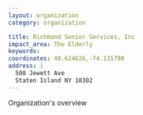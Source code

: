 ```yaml
---
layout: organization
category: organization

title: Richmond Senior Services, Inc
impact_area: The Elderly
keywords: 
coordinates: 40.624626,-74.131798
address: |
  500 Jewett Ave
  Staten Island NY 10302
---
```

Organization's overview
